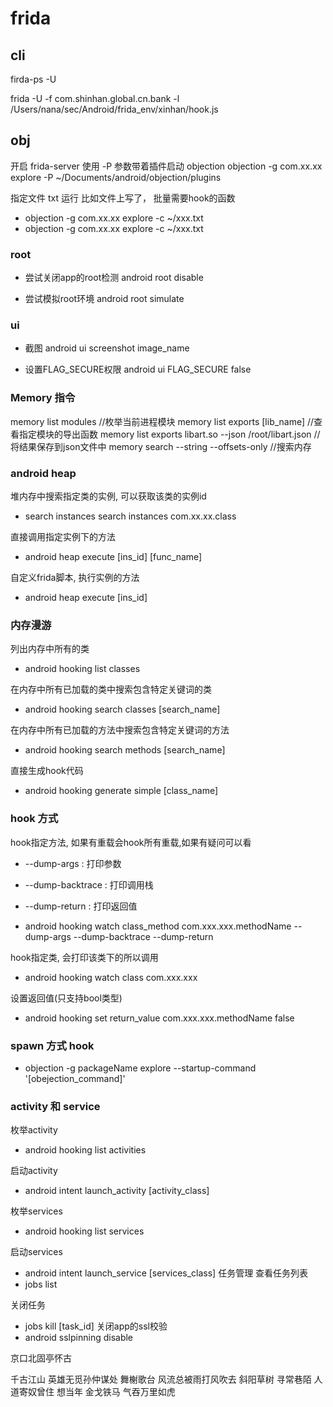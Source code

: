 
# frida

## cli

firda-ps -U 

frida -U -f com.shinhan.global.cn.bank -l /Users/nana/sec/Android/frida_env/xinhan/hook.js



## obj

开启 frida-server
使用 -P 参数带着插件启动 objection
objection -g com.xx.xx explore -P ~/Documents/android/objection/plugins

指定文件 txt 运行 比如文件上写了， 批量需要hook的函数

- objection -g com.xx.xx explore -c ~/xxx.txt
- objection -g com.xx.xx explore -c ~/xxx.txt

### root

- 尝试关闭app的root检测 android root disable

- 尝试模拟root环境 android root simulate

### ui
- 截图 android ui screenshot image_name

- 设置FLAG_SECURE权限 android ui FLAG_SECURE false

### Memory 指令
memory list modules //枚举当前进程模块
memory list exports [lib_name] //查看指定模块的导出函数
memory list exports libart.so --json /root/libart.json //将结果保存到json文件中
memory search --string --offsets-only //搜索内存

### android heap

堆内存中搜索指定类的实例, 可以获取该类的实例id
- search instances search instances com.xx.xx.class

直接调用指定实例下的方法
- android heap execute [ins_id] [func_name]

自定义frida脚本, 执行实例的方法
- android heap execute [ins_id]

### 内存漫游
列出内存中所有的类
- android hooking list classes

在内存中所有已加载的类中搜索包含特定关键词的类
- android hooking search classes [search_name] 

在内存中所有已加载的方法中搜索包含特定关键词的方法
- android hooking search methods [search_name] 

直接生成hook代码
- android hooking generate simple [class_name]

### hook 方式

hook指定方法, 如果有重载会hook所有重载,如果有疑问可以看
- --dump-args : 打印参数
- --dump-backtrace : 打印调用栈
- --dump-return : 打印返回值

- android hooking watch class_method com.xxx.xxx.methodName --dump-args --dump-backtrace --dump-return

hook指定类, 会打印该类下的所以调用
- android hooking watch class com.xxx.xxx

设置返回值(只支持bool类型)
- android hooking set return_value com.xxx.xxx.methodName false

### spawn 方式 hook

- objection -g packageName explore --startup-command '[obejection_command]'

### activity 和 service

枚举activity

- android hooking list activities

启动activity
- android intent launch_activity [activity_class]

枚举services
- android hooking list services

启动services
- android intent launch_service [services_class]
任务管理
查看任务列表
- jobs list

关闭任务
- jobs kill [task_id]
关闭app的ssl校验
- android sslpinning disable




京口北固亭怀古

千古江山 英雄无觅孙仲谋处 
舞榭歌台 风流总被雨打风吹去
斜阳草树 寻常巷陌 人道寄奴曾住
想当年 金戈铁马 气吞万里如虎

